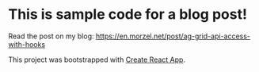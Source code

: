 # This is sample code for a blog post!

Read the post on my blog: https://en.morzel.net/post/ag-grid-api-access-with-hooks

This project was bootstrapped with [Create React App](https://github.com/facebook/create-react-app).
